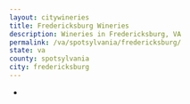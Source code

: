 ```yaml
---
layout: citywineries
title: Fredericksburg Wineries
description: Wineries in Fredericksburg, VA
permalink: /va/spotsylvania/fredericksburg/
state: va
county: spotsylvania
city: fredericksburg
---
```

-
